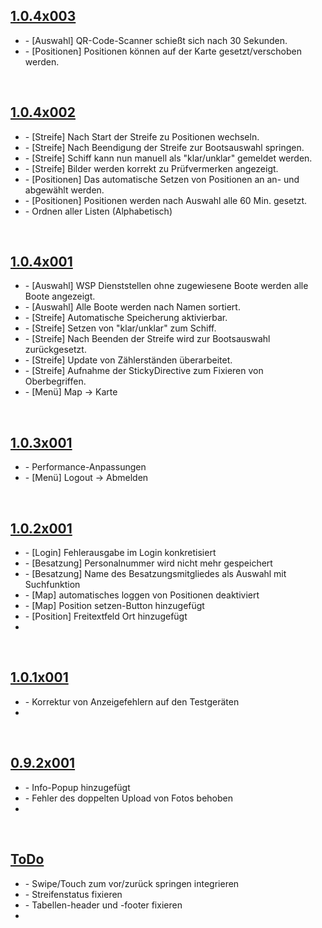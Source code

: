 ## <u>1.0.4x003</u>
<ul>
    <li>- [Auswahl] QR-Code-Scanner schießt sich nach 30 Sekunden.</li>
    <li>- [Positionen] Positionen können auf der Karte gesetzt/verschoben werden.</li>
</ul>

&nbsp;

## <u>1.0.4x002</u>
<ul>
    <li>- [Streife] Nach Start der Streife zu Positionen wechseln.</li>
    <li>- [Streife] Nach Beendigung der Streife zur Bootsauswahl springen.</li>
    <li>- [Streife] Schiff kann nun manuell als "klar/unklar" gemeldet werden.</li>
    <li>- [Streife] Bilder werden korrekt zu Prüfvermerken angezeigt.</li>
    <li>- [Positionen] Das automatische Setzen von Positionen an an- und abgewählt werden.</li>
    <li>- [Positionen] Positionen werden nach Auswahl alle 60 Min. gesetzt.</li>
    <li>- Ordnen aller Listen (Alphabetisch)</li>
</ul>

&nbsp;

## <u>1.0.4x001</u>
<ul>
    <li>- [Auswahl] WSP Dienststellen ohne zugewiesene Boote werden alle Boote angezeigt.</li>
    <li>- [Auswahl] Alle Boote werden nach Namen sortiert.</li>
    <li>- [Streife] Automatische Speicherung aktivierbar.</li>
    <li>- [Streife] Setzen von "klar/unklar" zum Schiff.</li>
    <li>- [Streife] Nach Beenden der Streife wird zur Bootsauswahl zurückgesetzt.</li>
    <li>- [Streife] Update von Zählerständen überarbeitet.</li>
    <li>- [Streife] Aufnahme der StickyDirective zum Fixieren von Oberbegriffen.</li>
    <li>- [Menü] Map -> Karte</li>
</ul>

&nbsp;

## <u>1.0.3x001</u>
<ul>
    <li>- Performance-Anpassungen</li>
    <li>- [Menü] Logout -> Abmelden</li>
</ul>

&nbsp;

## <u>1.0.2x001</u>
<ul>
    <li>- [Login] Fehlerausgabe im Login konkretisiert</li>
    <li>- [Besatzung] Personalnummer wird nicht mehr gespeichert</li>
    <li>- [Besatzung] Name des Besatzungsmitgliedes als Auswahl mit Suchfunktion</li>
    <li>- [Map] automatisches loggen von Positionen deaktiviert</li>
    <li>- [Map] Position setzen-Button hinzugefügt</li>
    <li>- [Position] Freitextfeld Ort hinzugefügt</li>
    <li></li>
</ul>

&nbsp;

## <u>1.0.1x001</u>
<ul>
    <li>- Korrektur von Anzeigefehlern auf den Testgeräten</li>
    <li></li>
</ul>

&nbsp;

## <u>0.9.2x001</u>
<ul>
    <li>- Info-Popup hinzugefügt</li>
    <li>- Fehler des doppelten Upload von Fotos behoben</li>
    <li></li>
</ul>

&nbsp;

## <u>ToDo</u>
<ul>
    <li>- Swipe/Touch zum vor/zurück springen integrieren</li>
    <li>- Streifenstatus fixieren</li>
    <li>- Tabellen-header und -footer fixieren</li>
    <li></li>
</ul>

&nbsp;